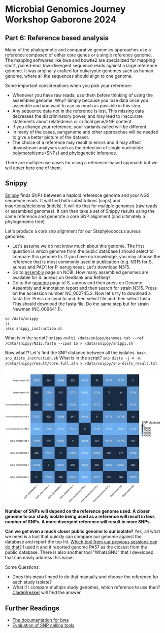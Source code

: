 # Microbial Genomics Journey Workshop Gaborone 2024
## Part 6: Reference based analysis

Many of the phylogenetic and comparative genomics approaches use a reference composed of either core genes or a single reference genome. The mapping softwares like bwa and bowtie2 are specialized for mapping short, paired-end, low-divergent sequence reads against a large reference genome. It was originally crafted for eukaryotic genomes such as human genome, where all the sequences should align to one genome.<br/>

Some important considerations when you pick your reference:
* Whenever you have raw reads, use them before thinking of using the assembled genome. Why? Simply because you lose data once you assemble and you want to use as much as possible in this step.
* Any sequence data not in the reference is lost. This missing data decreases the discriminatory power, and may lead to inaccurate statements about relatedness or critical gene/SNP content.
* If you change your reference, your variants called will be different.
* In many of the cases, pangenome and other approaches will be needed to give a better picture of the dataset.
* The choice of a reference may result in errors and it may affect downstream analyses such as the detection of single nucleotide polymorphisms (SNPs) and phylogenetic inference.

There are multiple use cases for using a reference-based approach but we will cover here one of them.

## Snippy
[Snippy](https://github.com/tseemann/snippy) finds SNPs between a haploid reference genome and your NGS sequence reads. It will find both substitutions (snps) and insertions/deletions (indels). It will do that for multiple genomes (raw reads or assembled genomes). It can then take a set of Snippy results using the same reference and generate a core SNP alignment (and ultimately a phylogenomic tree).

Let's produce a core snp alignment for our Staphylococcus  aureus genomes.

* Let's assume we do not know much about this genome. The first question is which genome from the public database I should select to compare this genome to. If you have no knowledge, you may choose the reference that is most commonly used in publication (e.g. N315 for S. aureus and PAO1 for P. aeruginosa). Let's download N315.
* Go to [assembly](https://www.ncbi.nlm.nih.gov/assembly/) page on NCBI. How many assembled genomes are available for S. aureus on GenBank and RefSeq?
* Go to the [genome](https://www.ncbi.nlm.nih.gov/genome/?term=Staphylococcus+aureus) page of S. aureus and then press on Genome Assembly and Annotation report and then search for strain N315. Press on the accession number NC_002745.2. Now let's try to download a fasta file. Press on send to and then select file and then select fasta. This should download the fasta file. Do the same step but for strain Newman (NC_009641.1).

```
cd /data/snippy
ls
less snippy_instruction.sh
```
What is in the script?
`snippy-multi /data/snippy/genomes.tab --ref /data/snippy/N315.fasta --cpus 16 > /data/snippy/snippy.sh`

Now what?! Let's find the SNP distance between all the isolates.
`bash snp_dists_instruction.sh`
What is in the script?
`snp-dists -j 4 -m /data/snippy/result/core.full.aln > /data/snippy/snp-dists_result.txt`

![SNP Distance](snp-dist.jpg)

**Number of SNPs will depend on the reference genome used. A closer genome to our study isolate being used as a reference will result in less number of SNPs. A more divergent reference will result in more SNPs.**

**Can we get even a much closer public genome to our isolate?**
Yes, all what we need is a tool that quickly can compare our genome against the database and report the top hit. [Which tool from our previous sessions can do that?](quality.md/#mash) I used it and it reported genome PA57 as the closest from the public database. There is also another tool "WhatsGNU" that I developed that can easily address this issue.<br/>

Some Questions:
* Does this mean I need to do that manually and choose the reference for each study isolate?
* What if I compare multiple study genomes, which reference to use then?
[CladeBreaker](https://github.com/andriesfeder/cladebreaker) will find the answer.

## Further Readings
* [The documentation for bwa](https://bio-bwa.sourceforge.net/bwa.shtml)
* [Evaluation of SNP calling tools](https://www.microbiologyresearch.org/content/journal/mgen/10.1099/mgen.0.000261#tab2)
